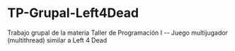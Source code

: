 # TP-Grupal-Left4Dead
Trabajo grupal de la materia Taller de Programación I -- Juego multijugador (multithread) similar a Left 4 Dead
